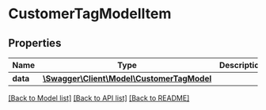 # CustomerTagModelItem

## Properties
Name | Type | Description | Notes
------------ | ------------- | ------------- | -------------
**data** | [**\Swagger\Client\Model\CustomerTagModel**](CustomerTagModel.md) |  | [optional] 


[[Back to Model list]](../README.md#documentation-for-models) [[Back to API list]](../README.md#documentation-for-api-endpoints) [[Back to README]](../README.md)


